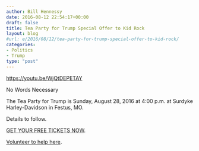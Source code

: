 ```yaml
---
author: Bill Hennessy
date: 2016-08-12 22:54:17+00:00
draft: false
title: Tea Party for Trump Special Offer to Kid Rock
layout: blog
#url: e/2016/08/12/tea-party-for-trump-special-offer-to-kid-rock/
categories:
- Politics
- Trump
type: "post"
---
```


https://youtu.be/WjQtDEPETAY

No Words Necessary

The Tea Party for Trump is Sunday, August 28, 2016 at 4:00 p.m. at Surdyke Harley-Davidson in Festus, MO.

Details to follow.

[GET YOUR FREE TICKETS NOW](https://www.eventbrite.com/e/tea-party-for-trump-rally-tickets-2832864173?utm-medium=discovery&utm-campaign=social&utm-content=attendeeshare&aff=escb&utm-source=cp&utm-term=listing).

[Volunteer to help here](https://hennessysview.com/2016/08/11/mark-calendars-tea-party-for-trump-august-28-400-p-m/).
